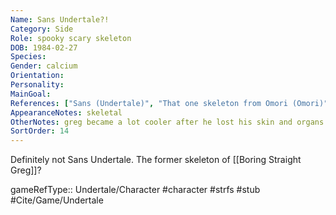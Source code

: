 ```yaml
---
Name: Sans Undertale?!
Category: Side
Role: spooky scary skeleton
DOB: 1984-02-27
Species:
Gender: calcium
Orientation:
Personality:
MainGoal: 
References: ["Sans (Undertale)", "That one skeleton from Omori (Omori)"]
AppearanceNotes: skeletal
OtherNotes: greg became a lot cooler after he lost his skin and organs
SortOrder: 14
---
```


Definitely not Sans Undertale. The former skeleton of [[Boring Straight Greg]]?

gameRefType:: Undertale/Character
#character #strfs #stub #Cite/Game/Undertale 
